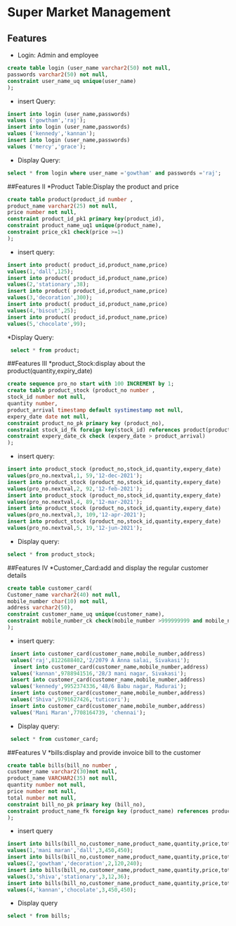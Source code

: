 # Super Market Management

## Features
  * Login: Admin and employee 
  ```sql
create table login (user_name varchar2(50) not null,
passwords varchar2(50) not null,
constraint user_name_uq unique(user_name)
);
```
* insert Query:
```sql
insert into login (user_name,passwords)
values ('gowtham','raj');
insert into login (user_name,passwords)
values ('kennedy','kannan');
insert into login (user_name,passwords)
values ('mercy','grace');
```
* Display Query:
```sql
select * from login where user_name ='gowtham' and passwords ='raj';
```
  ##Features II
  *Product Table:Display the product and price
```sql
create table product(product_id number ,
product_name varchar2(25) not null,
price number not null,
constraint product_id_pk1 primary key(product_id),
constraint product_name_uq1 unique(product_name),
constraint price_ck1 check(price >=1)
);
```
* insert query:
```sql
insert into product( product_id,product_name,price)
values(1,'dall',125);
insert into product( product_id,product_name,price)
values(2,'stationary',38);
insert into product( product_id,product_name,price)
values(3,'decoration',300);
insert into product( product_id,product_name,price)
values(4,'biscut',25);
insert into product( product_id,product_name,price)
values(5,'chocolate',99);
```
*Display Query:
```sql
 select * from product;
```
##Features III
*product_Stock:display about the product(quantity,expiry_date)
  ```sql
create sequence pro_no start with 100 INCREMENT by 1;
create table product_stock (product_no number ,
stock_id number not null,
quantity number,
product_arrival timestamp default systimestamp not null,
expery_date date not null,
constraint product_no_pk primary key (product_no),
constraint stock_id_fk foreign key(stock_id) references product(product_id),
constraint expery_date_ck check (expery_date > product_arrival)
);
```

* insert query:
```sql
insert into product_stock (product_no,stock_id,quantity,expery_date)
values(pro_no.nextval,1, 59,'12-dec-2021');
insert into product_stock (product_no,stock_id,quantity,expery_date)
values(pro_no.nextval,2, 92,'12-feb-2021');
insert into product_stock (product_no,stock_id,quantity,expery_date)
values(pro_no.nextval,4, 89,'12-mar-2021');
insert into product_stock (product_no,stock_id,quantity,expery_date)
values(pro_no.nextval,3, 109,'12-apr-2021');
insert into product_stock (product_no,stock_id,quantity,expery_date)
values(pro_no.nextval,5, 19,'12-jun-2021');
```
* Display query:
```sql
select * from product_stock;
```
  ##Features IV
  *Customer_Card:add and display the regular customer details
  ```sql
create table customer_card(
Customer_name varchar2(40) not null,
mobile_number char(10) not null,
address varchar2(50),
constraint customer_name_uq unique(customer_name),
constraint mobile_number_ck check(mobile_number >999999999 and mobile_number <10000000000)
);
```
* insert query:
```sql
 insert into customer_card(customer_name,mobile_number,address)
 values('raj',8122688402,'2/2079 A Anna salai, Sivakasi');
  insert into customer_card(customer_name,mobile_number,address)
 values('kannan',9788941516,'28/3 mani nagar, Sivakasi');
 insert into customer_card(customer_name,mobile_number,address)
 values('kennedy',9952374336,'48/6 Babu nagar, Madurai');
 insert into customer_card(customer_name,mobile_number,address)
 values('Shiva',9791627426,'tuticori'); 
 insert into customer_card(customer_name,mobile_number,address)
 values('Mani Maran',7708164739, 'chennai');
```
* Display query:
```sql
 select * from customer_card;
```
  ##Features V
  *bills:display and provide invoice bill to the customer
  ```sql
create table bills(bill_no number ,
customer_name varchar2(30)not null,
product_name VARCHAR2(35) not null,
quantity number not null,
price number not null,
total number not null,
constraint bill_no_pk primary key (bill_no),
constraint product_name_fk foreign key (product_name) references product(product_name)
);
```
* insert query
```sql
insert into bills(bill_no,customer_name,product_name,quantity,price,total)
values(1,'mani maran','dall',3,450,450);
insert into bills(bill_no,customer_name,product_name,quantity,price,total)
values(2,'gowtham','decoration',2,120,240);
insert into bills(bill_no,customer_name,product_name,quantity,price,total)
values(3,'shiva','stationary',3,12,36);
insert into bills(bill_no,customer_name,product_name,quantity,price,total)
values(4,'kannan','chocolate',3,450,450);
```
* Display query

```sql
select * from bills;
```
